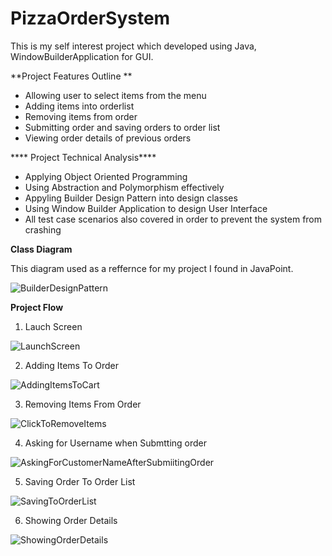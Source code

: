# PizzaOrderSystem
This is my self interest project which developed using Java, WindowBuilderApplication for GUI. 

**Project Features Outline  **
  + Allowing user to select items from the menu
  + Adding items into orderlist
  + Removing items from order
  + Submitting order and saving orders to order list
  + Viewing order details of previous orders

**** Project Technical Analysis****
  + Applying Object Oriented Programming
  + Using Abstraction and Polymorphism effectively
  + Appyling Builder Design Pattern into design classes
  + Using Window Builder Application to design User Interface
  + All test case scenarios also covered in order to prevent the system from crashing

**Class Diagram**

This diagram used as a reffernce for my project I found in JavaPoint.

![BuilderDesignPattern](https://github.com/khaido51/PizzaOrderSystem/assets/36833306/03436c71-31b1-45ae-a3c6-41479df70e5d)

**Project Flow**
  1. Lauch Screen

![LaunchScreen](https://github.com/khaido51/PizzaOrderSystem/assets/36833306/0812417a-e70b-449f-b8e9-ff6a00f495dd)

  2. Adding Items To Order

![AddingItemsToCart](https://github.com/khaido51/PizzaOrderSystem/assets/36833306/eab4cf4f-924b-48f7-82e7-e8f3887db3c8)

  3. Removing Items From Order

![ClickToRemoveItems](https://github.com/khaido51/PizzaOrderSystem/assets/36833306/f29ea5d1-f8db-4603-80c0-b6f2c7fc92dd)

  4. Asking for Username when Submtting order

![AskingForCustomerNameAfterSubmiitingOrder](https://github.com/khaido51/PizzaOrderSystem/assets/36833306/96fda15c-075b-4ee0-a815-9a16b15357cf)

  5. Saving Order To Order List

![SavingToOrderList](https://github.com/khaido51/PizzaOrderSystem/assets/36833306/8fc3766c-fe49-43e5-ba7f-b5f9f5207239)

  6. Showing Order Details

![ShowingOrderDetails](https://github.com/khaido51/PizzaOrderSystem/assets/36833306/be38a11d-781a-4ddd-962c-34119b8a2b2a)



